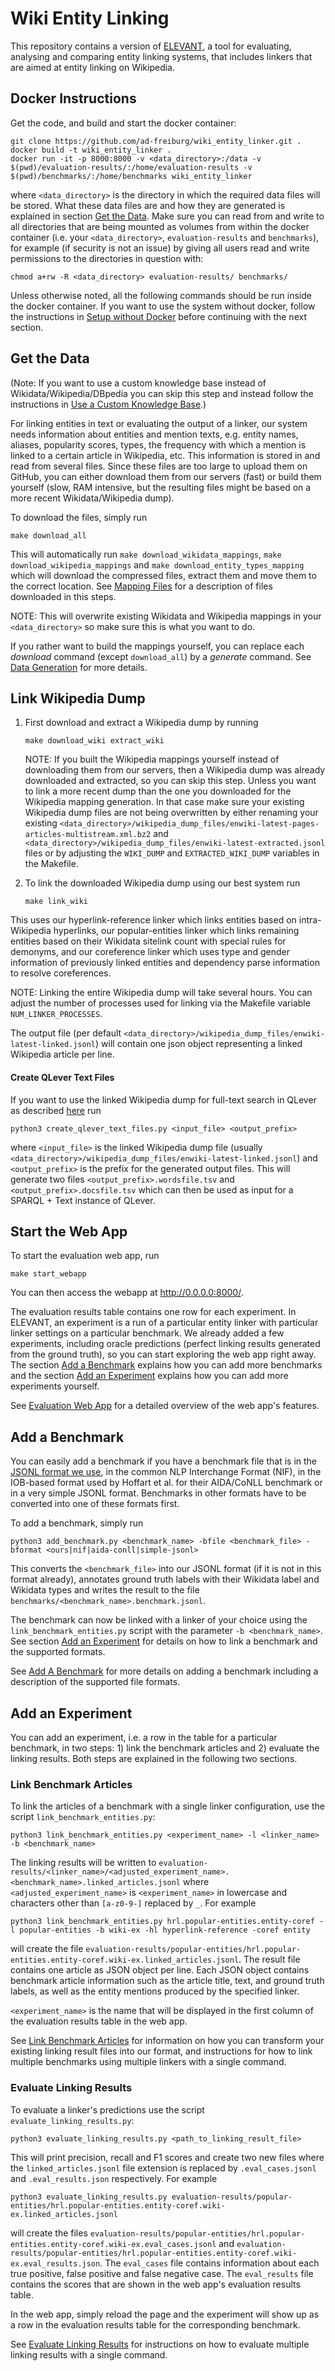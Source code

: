 # Wiki Entity Linking

This repository contains a version of [ELEVANT](https://github.com/ad-freiburg/elevant), a tool for evaluating,
 analysing and comparing entity linking systems, that includes linkers that are aimed at entity linking on Wikipedia.

## Docker Instructions
Get the code, and build and start the docker container:

    git clone https://github.com/ad-freiburg/wiki_entity_linker.git .
    docker build -t wiki_entity_linker .
    docker run -it -p 8000:8000 -v <data_directory>:/data -v $(pwd)/evaluation-results/:/home/evaluation-results -v $(pwd)/benchmarks/:/home/benchmarks wiki_entity_linker

where `<data_directory>` is the directory in which the required data files will be stored. What these data files are
 and how they are generated is explained in section [Get the Data](#get-the-data). Make sure you can read from and
 write to all directories that are being mounted as volumes from within the docker container (i.e. your
 `<data_directory>`, `evaluation-results` and `benchmarks`), for example (if security is not an issue) by giving all
 users read and write permissions to the directories in question with:

    chmod a+rw -R <data_directory> evaluation-results/ benchmarks/


Unless otherwise noted, all the following commands should be run inside the docker container. If you want to use the
 system without docker, follow the instructions in [Setup without Docker](docs/setup_without_docker.md) before
 continuing with the next section.


## Get the Data

(Note: If you want to use a custom knowledge base instead of Wikidata/Wikipedia/DBpedia you can skip this
 step and instead follow the instructions in [Use a Custom Knowledge Base](docs/use_custom_knowledge_base.md).)

For linking entities in text or evaluating the output of a linker, our system needs information about entities and
 mention texts, e.g. entity names, aliases, popularity scores, types, the frequency with which a mention is linked
 to a certain article in Wikipedia, etc. This information is stored in and read from several files. Since these files
 are too large to upload them on GitHub, you can either download them from our servers (fast) or build them yourself
 (slow, RAM intensive, but the resulting files might be based on a more recent Wikidata/Wikipedia dump).

To download the files, simply run

    make download_all

This will automatically run `make download_wikidata_mappings`, `make download_wikipedia_mappings` and
 `make download_entity_types_mapping` which will download the compressed files, extract them and move them to the
 correct location. See [Mapping Files](docs/mapping_files.md) for a description of files downloaded in this steps.

NOTE: This will overwrite existing Wikidata and Wikipedia mappings in your `<data_directory>` so make sure this is what 
 you want to do.

If you rather want to build the mappings yourself, you can replace each *download* command (except `download_all`) by a
 *generate* command. See
 [Data Generation](docs/data_generation.md) for more details.

## Link Wikipedia Dump
1) First download and extract a Wikipedia dump by running

       make download_wiki extract_wiki
        
    NOTE: If you built the Wikipedia mappings yourself instead of downloading them from our servers, then a Wikipedia
     dump was already downloaded and extracted, so you can skip this step. Unless you want to link a more recent dump
     than the one you downloaded for the Wikipedia mapping generation. In that case make sure your existing Wikipedia
     dump files are not being overwritten by either renaming your existing
     `<data_directory>/wikipedia_dump_files/enwiki-latest-pages-articles-multistream.xml.bz2` and
     `<data_directory>/wikipedia_dump_files/enwiki-latest-extracted.jsonl` files or by adjusting the `WIKI_DUMP` and
     `EXTRACTED_WIKI_DUMP` variables in the Makefile.

2) To link the downloaded Wikipedia dump using our best system run
    
       make link_wiki
    
This uses our hyperlink-reference linker which links entities based on intra-Wikipedia hyperlinks, our popular-entities
 linker which links remaining entities based on their Wikidata sitelink count with special rules for demonyms,
 and our coreference linker which uses type and gender information of previously linked entities and dependency parse
 information to resolve coreferences.

NOTE: Linking the entire Wikipedia dump will take several hours.
You can adjust the number of processes used for linking via the Makefile variable `NUM_LINKER_PROCESSES`.

The output file (per default `<data_directory>/wikipedia_dump_files/enwiki-latest-linked.jsonl`)
will contain one json object representing a linked Wikipedia article per line.

#### Create QLever Text Files
If you want to use the linked Wikipedia dump for full-text search in QLever as described
[here](https://github.com/ad-freiburg/qlever/blob/master/docs/sparql_plus_text.md) run

    python3 create_qlever_text_files.py <input_file> <output_prefix>

where `<input_file>` is the linked Wikipedia dump file
(usually `<data_directory>/wikipedia_dump_files/enwiki-latest-linked.jsonl`)
and `<output_prefix>` is the prefix for the generated output files.
This will generate two files `<output_prefix>.wordsfile.tsv` and `<output_prefix>.docsfile.tsv`
which can then be used as input for a SPARQL + Text instance of QLever.

## Start the Web App

To start the evaluation web app, run

    make start_webapp

You can then access the webapp at <http://0.0.0.0:8000/>.

The evaluation results table contains one row for each experiment. In ELEVANT, an experiment is a run of a
 particular entity linker with particular linker settings on a particular benchmark. We already added a few experiments,
 including oracle predictions (perfect linking results generated from the ground truth), so you can start exploring
 the web app right away. The section [Add a Benchmark](#add-a-benchmark) explains how you can add more benchmarks
 and the section [Add an Experiment](#add-an-experiment) explains how you can add more experiments yourself.

See [Evaluation Web App](docs/evaluation_webapp.md) for a detailed overview of the web app's features.

## Add a Benchmark

You can easily add a benchmark if you have a benchmark file that is in the
 [JSONL format we use](docs/our_jsonl_format.md), in the common NLP Interchange Format (NIF), in the IOB-based format
 used by Hoffart et al. for their AIDA/CoNLL benchmark or in a very simple JSONL format. Benchmarks in other formats
 have to be converted into one of these formats first.

To add a benchmark, simply run

    python3 add_benchmark.py <benchmark_name> -bfile <benchmark_file> -bformat <ours|nif|aida-conll|simple-jsonl>

This converts the `<benchmark_file>` into our JSONL format (if it is not in this format already), annotates ground
 truth labels with their Wikidata label and Wikidata types and writes the result to the file
 `benchmarks/<benchmark_name>.benchmark.jsonl`.

The benchmark can now be linked with a linker of your choice using the `link_benchmark_entities.py` script with the
 parameter `-b <benchmark_name>`. See section [Add an Experiment](#add-an-experiment) for details on how to link a
 benchmark and the supported formats.

See [Add A Benchmark](docs/add_benchmark.md) for more details on adding a benchmark including a description of the
 supported file formats.
 
## Add an Experiment

You can add an experiment, i.e. a row in the table for a particular benchmark, in two steps: 1) link the benchmark
 articles and 2) evaluate the linking results. Both steps are explained in the following two sections.

### Link Benchmark Articles
To link the articles of a benchmark with a single linker configuration, use the script `link_benchmark_entities.py`:

    python3 link_benchmark_entities.py <experiment_name> -l <linker_name> -b <benchmark_name>

The linking results will be written to
 `evaluation-results/<linker_name>/<adjusted_experiment_name>.<benchmark_name>.linked_articles.jsonl` where
 `<adjusted_experiment_name>` is `<experiment_name>` in lowercase and characters other than `[a-z0-9-]` replaced by
 `_`.
For example

    python3 link_benchmark_entities.py hrl.popular-entities.entity-coref -l popular-entities -b wiki-ex -hl hyperlink-reference -coref entity

will create the file
 `evaluation-results/popular-entities/hrl.popular-entities.entity-coref.wiki-ex.linked_articles.jsonl`. The result
 file contains one article as JSON object per line. Each JSON object contains benchmark article information such as
 the article title, text, and ground truth labels, as well as the entity mentions produced by the specified linker.

 `<experiment_name>` is the name that will be displayed in the first column of the evaluation results table in the
 web app.

See [Link Benchmark Articles](docs/link_benchmark_articles.md) for information on how you can transform your existing
 linking result files into our format, and instructions for how to link multiple benchmarks using multiple linkers
 with a single command.

### Evaluate Linking Results

To evaluate a linker's predictions use the script `evaluate_linking_results.py`:

    python3 evaluate_linking_results.py <path_to_linking_result_file>

This will print precision, recall and F1 scores and create two new files where the `linked_articles.jsonl` file
 extension is replaced by `.eval_cases.jsonl` and `.eval_results.json` respectively. For example

    python3 evaluate_linking_results.py evaluation-results/popular-entities/hrl.popular-entities.entity-coref.wiki-ex.linked_articles.jsonl

will create the files `evaluation-results/popular-entities/hrl.popular-entities.entity-coref.wiki-ex.eval_cases.jsonl`
 and `evaluation-results/popular-entities/hrl.popular-entities.entity-coref.wiki-ex.eval_results.json`. The
 `eval_cases` file contains information about each true positive, false positive and false negative case. The
 `eval_results` file contains the scores that are shown in the web app's evaluation results table.


In the web app, simply reload the page and the experiment will show up as a row in the evaluation results table for
 the corresponding benchmark.

See [Evaluate Linking Results](docs/evaluate_linking_results.md) for instructions on how to evaluate multiple linking
 results with a single command.
